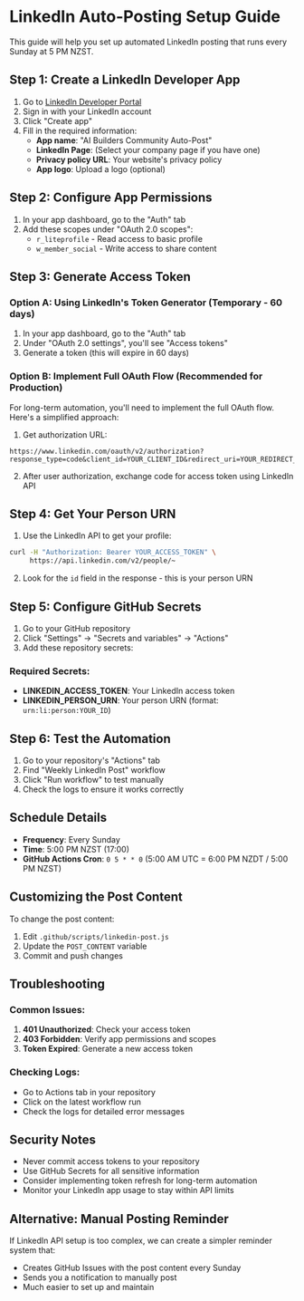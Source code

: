 # LinkedIn Auto-Posting Setup Guide

This guide will help you set up automated LinkedIn posting that runs every Sunday at 5 PM NZST.

## Step 1: Create a LinkedIn Developer App

1. Go to [LinkedIn Developer Portal](https://www.linkedin.com/developers/)
2. Sign in with your LinkedIn account
3. Click "Create app"
4. Fill in the required information:
   - **App name**: "AI Builders Community Auto-Post"
   - **LinkedIn Page**: (Select your company page if you have one)
   - **Privacy policy URL**: Your website's privacy policy
   - **App logo**: Upload a logo (optional)

## Step 2: Configure App Permissions

1. In your app dashboard, go to the "Auth" tab
2. Add these scopes under "OAuth 2.0 scopes":
   - `r_liteprofile` - Read access to basic profile
   - `w_member_social` - Write access to share content

## Step 3: Generate Access Token

### Option A: Using LinkedIn's Token Generator (Temporary - 60 days)
1. In your app dashboard, go to the "Auth" tab
2. Under "OAuth 2.0 settings", you'll see "Access tokens"
3. Generate a token (this will expire in 60 days)

### Option B: Implement Full OAuth Flow (Recommended for Production)
For long-term automation, you'll need to implement the full OAuth flow. Here's a simplified approach:

1. Get authorization URL:
```
https://www.linkedin.com/oauth/v2/authorization?response_type=code&client_id=YOUR_CLIENT_ID&redirect_uri=YOUR_REDIRECT_URI&scope=r_liteprofile%20w_member_social
```

2. After user authorization, exchange code for access token using LinkedIn API

## Step 4: Get Your Person URN

1. Use the LinkedIn API to get your profile:
```bash
curl -H "Authorization: Bearer YOUR_ACCESS_TOKEN" \
     https://api.linkedin.com/v2/people/~
```

2. Look for the `id` field in the response - this is your person URN

## Step 5: Configure GitHub Secrets

1. Go to your GitHub repository
2. Click "Settings" → "Secrets and variables" → "Actions"
3. Add these repository secrets:

### Required Secrets:
- **LINKEDIN_ACCESS_TOKEN**: Your LinkedIn access token
- **LINKEDIN_PERSON_URN**: Your person URN (format: `urn:li:person:YOUR_ID`)

## Step 6: Test the Automation

1. Go to your repository's "Actions" tab
2. Find "Weekly LinkedIn Post" workflow
3. Click "Run workflow" to test manually
4. Check the logs to ensure it works correctly

## Schedule Details

- **Frequency**: Every Sunday
- **Time**: 5:00 PM NZST (17:00)
- **GitHub Actions Cron**: `0 5 * * 0` (5:00 AM UTC = 6:00 PM NZDT / 5:00 PM NZST)

## Customizing the Post Content

To change the post content:
1. Edit `.github/scripts/linkedin-post.js`
2. Update the `POST_CONTENT` variable
3. Commit and push changes

## Troubleshooting

### Common Issues:
1. **401 Unauthorized**: Check your access token
2. **403 Forbidden**: Verify app permissions and scopes
3. **Token Expired**: Generate a new access token

### Checking Logs:
- Go to Actions tab in your repository
- Click on the latest workflow run
- Check the logs for detailed error messages

## Security Notes

- Never commit access tokens to your repository
- Use GitHub Secrets for all sensitive information
- Consider implementing token refresh for long-term automation
- Monitor your LinkedIn app usage to stay within API limits

## Alternative: Manual Posting Reminder

If LinkedIn API setup is too complex, we can create a simpler reminder system that:
- Creates GitHub Issues with the post content every Sunday
- Sends you a notification to manually post
- Much easier to set up and maintain